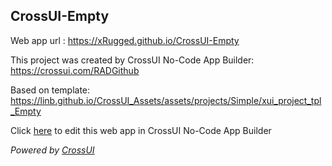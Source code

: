 ## CrossUI-Empty
Web app url : https://xRugged.github.io/CrossUI-Empty

This project was created by CrossUI No-Code App Builder: https://crossui.com/RADGithub

Based on template: https://linb.github.io/CrossUI_Assets/assets/projects/Simple/xui_project_tpl_Empty

Click [here](https://crossui.com/RADGithub/#!from=github&owner=xRugged&repo=CrossUI-Empty) to edit this web app in CrossUI No-Code App Builder

<i>Powered by [CrossUI](https://crossui.com)</i>
